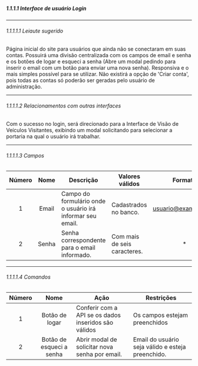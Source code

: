 ##### 1.1.1.1 Interface de usuário Login

---

###### 1.1.1.1.1 Leiaute sugerido
Página inicial do site para usuários que ainda não se conectaram em suas contas. Possuirá uma divisão centralizada com os campos de email e senha e os botões de logar e esqueci a senha (Abre um modal pedindo para inserir o email com um botão para enviar uma nova senha). Responsiva e o mais simples possível para se utilizar. Não existirá a opção de 'Criar conta', pois todas as contas só poderão ser geradas pelo usuário de administração.

---

###### 1.1.1.1.2 Relacionamentos com outras interfaces
Com o sucesso no login, será direcionado para a Interface de Visão de Veículos Visitantes, exibindo um modal solicitando para selecionar a portaria na qual o usuário irá trabalhar.

---

###### 1.1.1.1.3 Campos
| Número | Nome | Descrição | Valores válidos | Formato | Tipo | Restrições |
| :----: | :--: | --------- | --------------- | :-----: | :--: | ---------- |
|   1    |   Email    |     Campo do formulário onde o usuário irá informar seu email.      |        Cadastrados no banco.         |    usuario@example.com     |   email   |     Deve estar dentro de um formulário.       |
|   2    |   Senha    |     Senha correspondente para o email informado.      |        Com mais de seis caracteres.         |     *    |   password   |      Deve estar dentro de um formulário.      |

---

###### 1.1.1.1.4 Comandos
| Número | Nome | Ação | Restrições |
| :----: | :--: | ---- | ---------- |
|    1    |   Botão de logar   |   Conferir com a API se os dados inseridos são válidos   |      Os campos estejam preenchidos      |
|    2    |   Botão de esqueci a senha   |   Abrir modal de solicitar nova senha por email.   |      Email do usuário seja válido e esteja preenchido.      |

